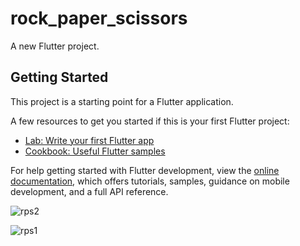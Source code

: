 # rock_paper_scissors

A new Flutter project.

## Getting Started

This project is a starting point for a Flutter application.

A few resources to get you started if this is your first Flutter project:

- [Lab: Write your first Flutter app](https://docs.flutter.dev/get-started/codelab)
- [Cookbook: Useful Flutter samples](https://docs.flutter.dev/cookbook)

For help getting started with Flutter development, view the
[online documentation](https://docs.flutter.dev/), which offers tutorials,
samples, guidance on mobile development, and a full API reference.

![rps2](https://user-images.githubusercontent.com/114760131/235512970-bf39d44e-1b2e-4cc7-b0d0-0eb523c0ac70.png)

![rps1](https://user-images.githubusercontent.com/114760131/235512968-5cae7719-69a3-4588-966a-707633feb99d.png)
